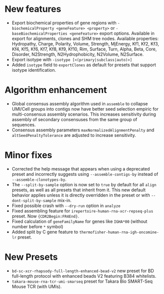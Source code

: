 # New features
- Export biochemical properties of gene regions with `-biochemicalProperty <geneFeature> <property>`
  or `-baseBiochemicalProperties <geneFeature>` export options. Available in export for alignments, clones and SHM tree
  nodes. Available properties: Hydropathy, Charge, Polarity, Volume, Strength, MjEnergy, Kf1, Kf2, Kf3, Kf4, Kf5, Kf6,
  Kf7, Kf8, Kf9, Kf10, Rim, Surface, Turn, Alpha, Beta, Core, Disorder, N2Strength, N2Hydrophobicity, N2Volume,
  N2Surface.
- Export isotype with `-isotype [<(primary|subclass|auto)>]`
- Added `isotype` field to `exportClones` as default for presets that support isotype identification.

# Algorithm enhancement
- Global consensus assembly algorithm used in `assemble` to collapse UMI/Cell groups into contigs now have better seed selection empiric for multi-consensus assembly scenarios. This increases sensitivity during assembly of secondary consensuses from the same group of sequences.
- Consensus assembly parameters `maxNormalizedAlignmentPenalty` and `altSeedPenaltyTolerance` are adjusted to increase sensitivity. 

# Minor fixes
- Corrected the help message that appears when using a deprecated preset and incorrectly suggests using `--assemble-contigs-by` instead of `--assemble-clonotypes-by`.
- The `--split-by-sample` option is now set to `true` by default for all `align` presets, as well as all presets that inherit from it. This new default behavior applies unless it is directly overridden in the preset or with `--dont-split-by-sample` mix-in.
- Fixed possible crash with `--dry-run` option in `analyze`
- Fixed assembling feature for `irepertoire-human-rna-xcr-repseq-plus` preset. Now `{CDR2Begin:FR4End}`.
- Fixed calculation of `geneFamilyName` for genes like `IGHA*00` (without number before `*` symbol)
- Added split by C gene feature to `thermofisher-human-rna-igh-oncomine-lr` preset.


# New Presets
- `bd-sc-xcr-rhapsody-full-length-enhanced-bead-v2` new preset for BD full-length protocol with enhanced beads V2 featuring B384 whitelists.
- `takara-mouse-rna-tcr-umi-smarseq` preset for Takara Bio SMART-Seq Mouse TCR (with UMIs).
